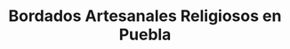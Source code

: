 ---
title: "Bordados Artesanales Religiosos en Puebla"
url: /cholula-puebla/bordados-artesanales-religiosos-en-puebla/
shop: coser
---